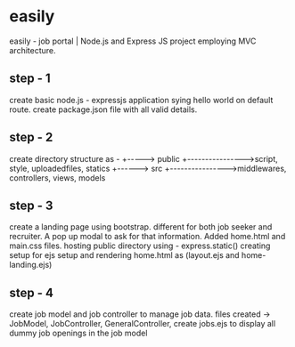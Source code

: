 # easily

easily - job portal | Node.js and Express JS project employing MVC architecture.

## step - 1

create basic node.js - expressjs application sying hello world on default route.
create package.json file with all valid details.

## step - 2

create directory structure as -
<root>
+-----> public +---------------->script, style, uploadedfiles, statics
+------> src +---------------->middlewares, controllers, views, models

## step - 3

create a landing page using bootstrap. different for both job seeker and recruiter. A pop up modal to ask for that information.
Added home.html and main.css files.
hosting public directory using - express.static()
creating setup for ejs setup and rendering home.html as (layout.ejs and home-landing.ejs)

## step - 4

create job model and job controller to manage job data.
files created -> JobModel, JobController, GeneralController,
create jobs.ejs to display all dummy job openings in the job model
